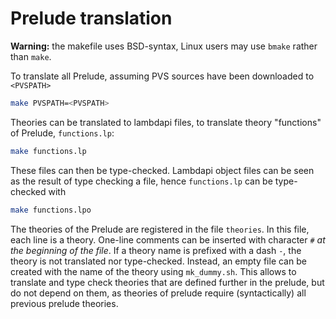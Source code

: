 Prelude translation
===================

**Warning:** the makefile uses BSD-syntax, Linux users may use `bmake` rather than
`make`.

To translate all Prelude, assuming PVS sources have been downloaded to `<PVSPATH>`
``` sh
make PVSPATH=<PVSPATH>
```

Theories can be translated to lambdapi files, to translate theory "functions" of
Prelude,
`functions.lp`:

``` sh
make functions.lp
```

These files can then be type-checked. Lambdapi object files can be seen as the
result of type checking a file, hence `functions.lp` can be type-checked with
``` sh
make functions.lpo
```

The theories of the Prelude are registered in the file `theories`. In this file,
each line is a theory. One-line comments can be inserted with character `#` *at
the beginning of the file*.
If a theory name is prefixed with a dash `-`, the theory is not translated nor
type-checked. Instead, an empty file can be created with the name of the theory
using `mk_dummy.sh`.  This allows to translate and type check theories that are
defined further in the prelude, but do not depend on them, as theories of
prelude require (syntactically) all previous prelude theories.
